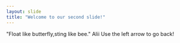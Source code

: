 ```yaml
---
layout: slide
title: "Welcome to our second slide!"
---
```

"Float like butterfly,sting like bee." Alii
Use the left arrow to go back!
